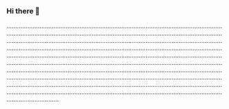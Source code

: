 ### Hi there 👋

......................................................................................................................................................................................................................................................................................................................................................................................................................................................................................................................................................................................................................................................................................................................................................................................................................................................................................................................................................................................................................................................................................................................................................................................................................................................................................................................